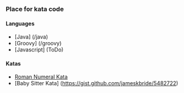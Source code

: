 ### Place for kata code

#### Languages 
- [Java] (/java)
- [Groovy] (/groovy)
- [Javascript] (ToDo)

#### Katas
 - [Roman Numeral Kata](http://codingdojo.org/cgi-bin/index.pl?KataRomanNumerals)
 - [Baby Sitter Kata] (https://gist.github.com/jameskbride/5482722)

